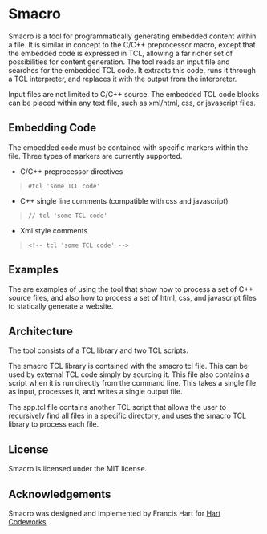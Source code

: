 Smacro
======
Smacro is a tool for programmatically generating embedded content within a file. It is similar in concept to the C/C++ preprocessor macro, except that the embedded code is expressed in TCL, allowing a far richer set of possibilities for content generation. The tool reads an input file and searches for the embedded TCL code. It extracts this code, runs it through a TCL interpreter, and replaces it with the output from the interpreter.

Input files are not limited to C/C++ source. The embedded TCL code blocks can be placed within any text file, such as xml/html, css, or javascript files.

Embedding Code
--------------
The embedded code must be contained with specific markers within the file. Three types of markers are currently supported.

* C/C++ preprocessor directives
>    `#tcl 'some TCL code'`

* C++ single line comments (compatible with css and javascript)
>    `// tcl 'some TCL code'`

* Xml style comments
>    `<!-- tcl 'some TCL code' -->`

Examples
--------
The are examples of using the tool that show how to process a set of C++ source files, and also how to process a set of html, css, and javascript files to statically generate a website.

Architecture
------------
The tool consists of a TCL library and two TCL scripts.

The smacro TCL library is contained with the smacro.tcl file. This can be used by external TCL code simply by sourcing it. This file also contains a script when it is run directly from the command line. This takes a single file as input, processes it, and writes a single output file.

The spp.tcl file contains another TCL script that allows the user to recursively find all files in a specific directory, and uses the smacro TCL library to process each file.

License
-------
Smacro is licensed under the MIT license.

Acknowledgements
----------------
Smacro was designed and implemented by Francis Hart for [Hart Codeworks](http://www.hartcw.com).
